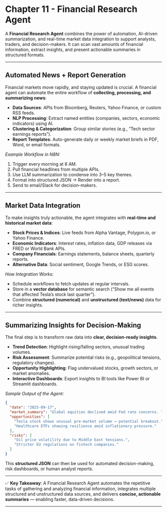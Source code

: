 # **Chapter 11 - Financial Research Agent**

A **Financial Research Agent** combines the power of automation, AI-driven summarization, and real-time market data integration to support analysts, traders, and decision-makers. It can scan vast amounts of financial information, extract insights, and present actionable summaries in structured formats.

---

## Automated News + Report Generation

Financial markets move rapidly, and staying updated is crucial. A financial agent can automate the entire workflow of **collecting, processing, and summarizing news**:

* **Data Sources**: APIs from Bloomberg, Reuters, Yahoo Finance, or custom RSS feeds.
* **NLP Processing**: Extract named entities (companies, sectors, economic indicators) using AI.
* **Clustering & Categorization**: Group similar stories (e.g., “Tech sector earnings reports”).
* **Report Templates**: Auto-generate daily or weekly market briefs in PDF, Word, or email formats.

*Example Workflow in N8N:*

1. Trigger every morning at 8 AM.
2. Pull financial headlines from multiple APIs.
3. Use LLM summarization to condense into 3–5 key themes.
4. Format into structured JSON → Render into a report.
5. Send to email/Slack for decision-makers.

---

## Market Data Integration

To make insights truly actionable, the agent integrates with **real-time and historical market data**:

* **Stock Prices & Indices**: Live feeds from Alpha Vantage, Polygon.io, or Yahoo Finance.
* **Economic Indicators**: Interest rates, inflation data, GDP releases via FRED or World Bank APIs.
* **Company Financials**: Earnings statements, balance sheets, quarterly reports.
* **Alternative Data**: Social sentiment, Google Trends, or ESG scores.

*How Integration Works:*

* Schedule workflows to fetch updates at regular intervals.
* Store in a **vector database** for semantic search (“Show me all events that affected Tesla’s stock last quarter”).
* Combine **structured (numerical)** and **unstructured (text/news)** data for richer insights.

---

## Summarizing Insights for Decision-Making

The final step is to transform raw data into **clear, decision-ready insights**.

* **Trend Detection**: Highlight rising/falling sectors, unusual trading volumes.
* **Risk Assessment**: Summarize potential risks (e.g., geopolitical tensions, regulatory changes).
* **Opportunity Highlighting**: Flag undervalued stocks, growth sectors, or market anomalies.
* **Interactive Dashboards**: Export insights to BI tools like Power BI or Streamlit dashboards.

*Sample Output of the Agent:*

```json
{
  "date": "2025-09-17",
  "market_summary": "Global equities declined amid Fed rate concerns. Tech sector outperformed with Apple +3.2%.",
  "opportunities": [
    "Tesla stock shows unusual pre-market volume → potential breakout.",
    "Healthcare ETFs showing resilience amid inflationary pressure."
  ],
  "risks": [
    "Oil price volatility due to Middle East tensions.",
    "Stricter EU regulations on fintech companies."
  ]
}
```

This **structured JSON** can then be used for automated decision-making, risk dashboards, or human analyst reports.

---

✅ **Key Takeaway**: A Financial Research Agent automates the repetitive tasks of gathering and analyzing financial information, integrates multiple structured and unstructured data sources, and delivers **concise, actionable summaries** — enabling faster, data-driven decisions.

---

